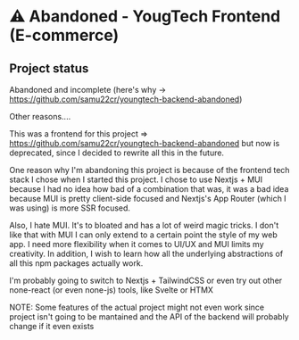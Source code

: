 # ⚠️ Abandoned -  YougTech Frontend (E-commerce)

## Project status

Abandoned and incomplete (here's why -> https://github.com/samu22cr/youngtech-backend-abandoned)

Other reasons....

This was a frontend for this project => https://github.com/samu22cr/youngtech-backend-abandoned
but now is deprecated, since I decided to rewrite all this in the future.

One reason why I'm abandoning this project is because of the frontend tech stack
I chose when I started this project. I chose to use Nextjs + MUI because
I had no idea how bad of a combination that was, it was a bad idea because
MUI is pretty client-side focused and Nextjs's App Router (which I was using)
is more SSR focused.


Also, I hate MUI. It's to bloated and has a lot of weird magic tricks. I 
don't like that with MUI I can only extend to a certain point the style
of my web app. I need more flexibility when it comes to UI/UX and MUI
limits my creativity. In addition, I wish to learn how all the underlying
abstractions of all this npm packages actually work.


I'm probably going to switch to Nextjs + TailwindCSS or even try out
other none-react (or even none-js) tools, like Svelte or HTMX


NOTE: Some features of the actual project might not even work
since project isn't going to be mantained and the API of the 
backend will probably change if it even exists
